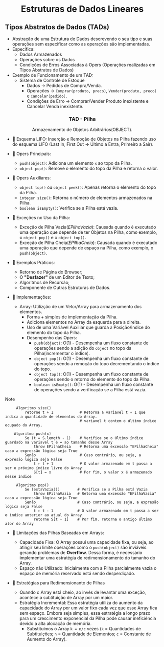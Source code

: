 <h1 align="center">Estruturas de Dados Lineares</h1>

<h2>Tipos Abstratos de Dados (TADs)</h2>

  - Abstração de uma Estrutura de Dados descrevendo o seu tipo e suas operações sem especificar como as operações são implementadas. 
  - Especifica:
      - Dados Armazenados
      - Operações sobre os Dados
      - Condições de Erros Associadas à Opers (Operações realizadas em Tipos Abstratos de Dados)
  - Exemplo de Funcionamento de um TAD:
      - Sistema de Controle de Estoque
           - Dados -> Pedidos de Compra/Venda.
           - Operações -> `Comprar(produto, preco)`, `Vender(produto, preco)` e `Cancelar(pedido)`.
           - Condições de Erro -> Comprar/Vender Produto inexistente e Cancelar Venda inexistente.

<h3 align="center">TAD - Pilha</h3>
<p align="center">Armazenamento de Objetos Arbitrários(OBJECT).</p>

  - 📌 Esquema LIFO: Inserção e Remoção de Objetos na Pilha fazendo uso do esquema LIFO (Last In, First Out -> Último a Entra, Primeiro a Sair).

  - 📌 Opers Principais:
      - `push(object)`: Adiciona um elemento `x` ao topo da Pilha.
      - `object pop()`: Remove o elemento do topo da Pilha e retorna o valor.

  - 📌 Opers Auxiliares:
      - `object top()` ou `object peek()`: Apenas retorna o elemento do topo da Pilha.
      - `integer size()`: Retorna o número de elementos armazenados na Pilha.
      - `boolean isEmpty()`: Verifica se a Pilha está vazia.

  - 📌 Exceções no Uso da Pilha:
      - Exceção de Pilha Vazia(*EPilhaVazia*): Causada quando é executado uma operação que depende de ter Objetos na Pilha, como exemplo, o `object pop()` e o `object top()`.
      - Exceção de Pilha Cheia(*EPilhaCheia*): Causada quando é executado uma operação que depende de espaço na Pilha, como exemplo, o `push(object)`.

  - 📌 Exemplos Práticos:
      - Retorno de Página do Browser;
      - O **"Desfazer"** de um Editor de Texto;
      - Algoritmos de Recursão;
      - Componente de Outras Estruturas de Dados.

  - 📌 Implementações:
      - Array: Utilizção de um Vetor/Array para armazenamento dos elementos.
          - Forma + simples de implementação da Pilha.
          - Adiciona elementos no Array da esquerda para a direita.
          - Uso de uma Variável Auxiliar que guarda a Posição/Índice do elemento do topo da Pilha.
          - Desempenho das Opers:
              - `push(object)`: O(1) - Desempenha um fluxo constante de operações sendo a adição do `object` no topo da Pilha(incrementar o índice).
              - `object pop()`: O(1) - Desempenha um fluxo constante de operações sendo a remoção do topo decrementando o índice do topo.
              - `object top()`: O(1) - Desempenha um fluxo constante de operações sendo o retorno do elemento do topo da Pilha.
              - `boolean isEmpty()`: O(1) - Desempenha um fluxo constante de operações sendo a verificação se a Pilha está vazia.

> [!NOTE]
> ```
>      Algoritmo size()
>          retorne t + 1            # Retorna a variavel t + 1 que indica a quantidade de elementos do Array.
>                                   # variavel t contem o último índice ocupado do Array.
>
>     Algoritmo push(x)
>          Se (t = S.length - 1)    # Verifica se o último índice guardado na variavel t é = ao tamanho desse Array 
>              throw EPilhaCheia    # Retorna uma excessão "EPilhaCheia" caso a expressão lógica seja True
>          Senão                    # Caso contrário, ou seja, a expresão lógica seja False
>              t ← t + 1            # O valor armazenado em t passa a ser o próximo índice livre do Array
>              S[t] ← x             # Por fim, o valor x é armazenado nesse índice 
>
>      Algoritmo pop()               
>          Se (estaVazia())        # Verifica se a Pilha está Vazia
>              throw EPilhaVazia   # Retorna uma excessão "EPilhaVazia" caso a expressão lógica seja True
>          Senão                   # Caso contrário, ou seja, a expresão lógica seja False
>              t ← t - 1           # O valor armazenado em t passa a ser o índice anterior ao atual do Array 
>              retorne S[t + 1]    # Por fim, retorna o antigo último alor do Array
> ```

  - 📌 Limitações das Pilhas Baseadas em Arrays:
      - Capacidade Fixa: O Array possui uma capacidade fixa, ou seja, ao atingir seu limite operações como o `push(object)` são inviáveis gerando problemas de **Overflow**. Dessa forma, é necessário implementar uma estratégia de redimensionamento do tamanho do Array.
      - Espaço não Utilizado: Inicialmente com a Pilha parcialmente vazia o espaço de memória reservado está sendo desperdiçado.

  - 📌 Estratégias para Redimensionanto de Pilhas
      - Quando o Array está cheio, ao invés de levantar uma exceção, acontece a subtituição de Array por um maior. 
      - Estratégia Incremental: Essa estratégia utiliza do aumento da capacidade do Array por um valor fixo cada vez que esse Array fica sem espaço. Embora seja simples, essa estratégia a longo prazo para um crescimento exponencial da Pilha pode causar ineficiência devido a alta alocação de memória.
          - Substituímos o Array `k = n/c` vezes (`k` = Quantidades de Subtituições; `n` = Quantidade de Elementos; `c` = Constante de Aumento do Array).
